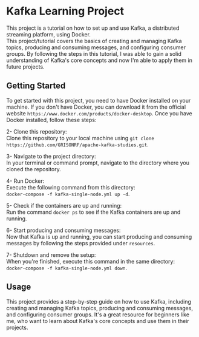 # Kafka Learning Project
This project is a tutorial on how to set up and use Kafka, a distributed streaming platform, using Docker.<br>
This project/tutorial covers the basics of creating and managing Kafka topics, producing and consuming messages, and configuring consumer groups. By following the steps in this tutorial, I was able to gain a solid understanding of Kafka's core concepts and now I'm able to apply them in future projects.

## Getting Started
To get started with this project, you need to have Docker installed on your machine. If you don't have Docker, you can download it from the official website `https://www.docker.com/products/docker-desktop`. Once you have Docker installed, follow these steps:

2- Clone this repository:<br>
Clone this repository to your local machine using `git clone https://github.com/GRISONRF/apache-kafka-studies.git`.<br>

3- Navigate to the project directory: <br>
In your terminal or command prompt, navigate to the directory where you cloned the repository.<br>

4- Run Docker:<br>
Execute the following command from this directory: <br>
`docker-compose -f kafka-single-node.yml up -d`.<br>

5- Check if the containers are up and running: <br>
Run the command `docker ps` to see if the Kafka containers are up and running.<br>

6- Start producing and consuming messages:<br>
Now that Kafka is up and running, you can start producing and consuming messages by following the steps provided under `resources`.<br>

7- Shutdown and remove the setup: <br>
When you're finished, execute this command in the same directory:<br>
`docker-compose -f kafka-single-node.yml down`.<br>


## Usage
This project provides a step-by-step guide on how to use Kafka, including creating and managing Kafka topics, producing and consuming messages, and configuring consumer groups. It's a great resource for beginners like me, who want to learn about Kafka's core concepts and use them in their projects.


